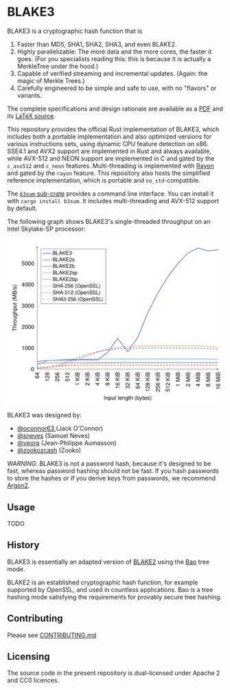 # BLAKE3

BLAKE3 is a cryptographic hash function that is

1. Faster than MD5, SHA1, SHA2, SHA3, and even BLAKE2.
1. Highly parallelizable: The more data and the more cores, the faster it
goes. (For you specialists reading this: this is because it is actually a
MerkleTree under the hood.)
1. Capable of verified streaming and incremental updates. (Again: the magic of Merkle Trees.)
1. Carefully engineered to be simple and safe to use, with no "flavors" or variants.

The complete specifications and design rationale are available as a
[PDF](https://github.com/BLAKE3-team/BLAKE3-specs/raw/master/blake3.pdf) and its
[LaTeX source](https://github.com/BLAKE3-team/BLAKE3-specs/).

This repository provides the official Rust implementation of BLAKE3,
which includes both a portable implementation and also optimized
versions for various instructions sets, using dynamic CPU feature
detection on x86. SSE4.1 and AVX2 support are implemented in Rust and
always available, while AVX-512 and NEON support are implemented in C
and gated by the `c_avx512` and `c_neon` features. Multi-threading is
implemented with [Rayon](https://github.com/rayon-rs/rayon) and gated by
the `rayon` feature. This repository also hosts the simplified reference
implementation, which is portable and `no_std`-compatible.

The [`b3sum` sub-crate](./b3sum) provides a command line interface. You
can install it with `cargo install b3sum`. It includes multi-threading
and AVX-512 support by default.

The following graph shows BLAKE3's single-threaded throughput on an
Intel Skylake-SP processor:

![benchmarks](media/speed.png)

BLAKE3 was designed by:

* [@oconnor63 ](https://github.com/oconnor63) (Jack O'Connor)
* [@sneves](https://github.com/sneves) (Samuel Neves)
* [@veorq](https://github.com/veorq) (Jean-Philippe Aumasson)
* [@zookozcash](https://github.com/zookozcash) (Zooko)

*WARNING*: BLAKE3 is not a password hash, because it's designed to be
fast, whereas password hashing should not be fast. If you hash passwords
to store the hashes or if you derive keys from passwords, we recommend
[Argon2](https://github.com/P-H-C/phc-winner-argon2).

## Usage

TODO

## History

BLAKE3 is essentially an adapted version of [BLAKE2](https://blake2.net)
using the [Bao](https://github.com/oconnor663/baokeshed) tree mode.

BLAKE2 is an established cryptographic hash function, for example
supported by OpenSSL, and used in countless applications.
Bao is a tree hashing mode satisfying the requirements for provably
secure tree hashing.

## Contributing

Please see [CONTRIBUTING.md](CONTRIBUTING.md)

## Licensing

The source code in the present repository is dual-licensed under Apache
2 and CC0 licences.
